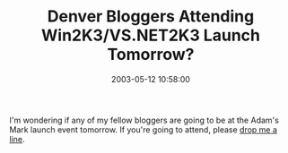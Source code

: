 ﻿---
layout: post
title: "Denver Bloggers Attending Win2K3/VS.NET2K3 Launch Tomorrow?"
comments: false
date: 2003-05-12 10:58:00
updated: 2004-05-03 20:40:00
categories:
 - Community
 - Personal
subtext-id: 08c66755-ba81-48ad-a73f-b89ba6a00fbf
alias: /blog/Denver-Bloggers-Attending-Win2K3VSNET2K3-Launch-Tomorrow.aspx
---


I'm wondering if any of my fellow bloggers are going to be at the Adam's Mark launch event tomorrow. If you're going to attend, please [drop me a line](http://www.peterprovost.org/contact.aspx). 

